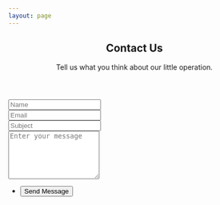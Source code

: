 ```yaml
---
layout: page
---
```


<section id="main" class="container 75%">
    <header>
        <h2>Contact Us</h2>
        <p>Tell us what you think about our little operation.</p>
    </header>
    <div class="box">
        <form method="post" action="#">
            <div class="row uniform 50%">
                <div class="6u 12u(mobilep)">
                    <input type="text" name="name" id="name" value="" placeholder="Name" />
                </div>
                <div class="6u 12u(mobilep)">
                    <input type="email" name="email" id="email" value="" placeholder="Email" />
                </div>
            </div>
            <div class="row uniform 50%">
                <div class="12u">
                    <input type="text" name="subject" id="subject" value="" placeholder="Subject" />
                </div>
            </div>
            <div class="row uniform 50%">
                <div class="12u">
                    <textarea name="message" id="message" placeholder="Enter your message" rows="6"></textarea>
                </div>
            </div>
            <div class="row uniform">
                <div class="12u">
                    <ul class="actions align-center">
                        <li><input type="submit" value="Send Message" /></li>
                    </ul>
                </div>
            </div>
        </form>
    </div>
</section>
